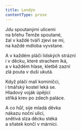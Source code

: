 ```yaml
---
title: Londýn
contentType: prose
---
```


<section>

Jdu spoutanými ulicemi  
na břehu Temže spoutané,  
žal v každé tváři zjeví se mi,  
na každé mdloba vyvstane.

A v každém pláči lidských strázní  
i v děcku, které strachem lká,  
a v každém hlase, kletbě zazní  
zlá pouta v duši ukutá.

Když pláčí malí kominíčci,  
i tmářský kostel leká se.  
Hladový voják úpějící  
stříká krev po zdech paláce.

A co hůř, sije mladá děvka  
nákazu noční ulicí,  
snětivá slza děcku stéká  
a sňatek končí v márnici.

</section>
